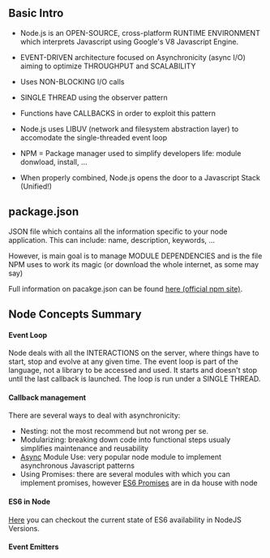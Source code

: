 ## Basic Intro

- Node.js is an OPEN-SOURCE, cross-platform RUNTIME ENVIRONMENT which interprets Javascript using Google's V8 Javascript Engine.

- EVENT-DRIVEN architecture focused on Asynchronicity (async I/O) aiming to optimize THROUGHPUT and SCALABILITY

- Uses NON-BLOCKING I/O calls

- SINGLE THREAD using the observer pattern

- Functions have CALLBACKS in order to exploit this pattern

- Node.js uses LIBUV (network and filesystem abstraction layer) to accomodate the single-threaded event loop

- NPM = Package manager used to simplify developers life: module donwload, install, ...

- When properly combined, Node.js opens the door to a Javascript Stack (Unified!)


## package.json

JSON file which contains all the information specific to your node application. This can include: name, description, keywords, ...

However, is main goal is to manage MODULE DEPENDENCIES and is the file NPM uses to work its magic (or download the whole internet, as some may say)

Full information on pacakge.json can be found [here (official npm site)](https://docs.npmjs.com/files/package.json).

## Node Concepts Summary

#### Event Loop

Node deals with all the INTERACTIONS on the server, where things have to start, stop and evolve at any given time. The event loop is part of the language, not a library to be accessed and used. It starts and doesn't stop until the last callback is launched. The loop is run under a SINGLE THREAD.

#### Callback management

There are several ways to deal with asynchronicity:

- Nesting: not the most recommend but not wrong per se.
- Modularizing: breaking down code into functional steps usualy simplifies maintenance and reusability
- [Async](https://github.com/caolan/async) Module Use: very popular node module to implement asynchronous Javascript patterns
- Using Promises: there are several modules with which you can implement promises, however [ES6 Promises](https://developer.mozilla.org/es/docs/Web/JavaScript/Referencia/Objetos_globales/Promesa) are in da house with node

#### ES6 in Node

[Here](http://node.green/) you can checkout the current state of ES6 availability in NodeJS Versions.

#### Event Emitters

